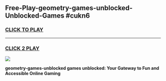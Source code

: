 
## Free-Play-geometry-games-unblocked-Unblocked-Games #cukn6
<h3>
<a href="https://news.freeplayer.one?title=geometry-games-unblocked&ref=8M">CLICK TO PLAY</a></h3>
<hr>

<h3>
<a href="https://news.freeplayer.one?title=geometry-games-unblocked&ref=8M">CLICK 2 PLAY</a>
  
</h3>

<a href="https://news.freeplayer.one?title=geometry-games-unblocked&ref=8M"><img src="https://clearcache.store/games.png"></a>


**geometry-games-unblocked games unblocked: Your Gateway to Fun and Accessible Online Gaming**
